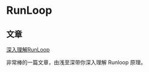 # RunLoop
## 文章
[深入理解RunLoop](https://blog.ibireme.com/2015/05/18/runloop/) 
  
  
非常棒的一篇文章，由浅至深带你深入理解 Runloop 原理。
